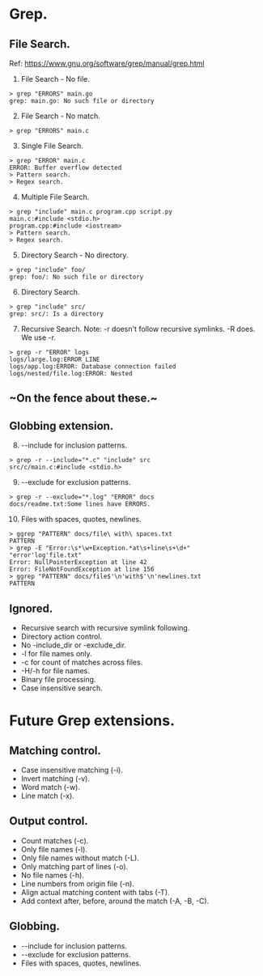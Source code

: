 # Grep.

## File Search.
Ref: https://www.gnu.org/software/grep/manual/grep.html

1. File Search - No file.
```
> grep "ERRORS" main.go
grep: main.go: No such file or directory
```

2. File Search - No match.
```
> grep "ERRORS" main.c
```

3. Single File Search.
```
> grep "ERROR" main.c
ERROR: Buffer overflow detected
> Pattern search.
> Regex search.
```

4. Multiple File Search.
```
> grep "include" main.c program.cpp script.py
main.c:#include <stdio.h>
program.cpp:#include <iostream>
> Pattern search.
> Regex search.
```

5. Directory Search - No directory.
```
> grep "include" foo/
grep: foo/: No such file or directory
```

6. Directory Search.
```
> grep "include" src/
grep: src/: Is a directory
```

7. Recursive Search.
Note: -r doesn't follow recursive symlinks. -R does. We use -r.
```
> grep -r "ERROR" logs
logs/large.log:ERROR_LINE
logs/app.log:ERROR: Database connection failed
logs/nested/file.log:ERROR: Nested
```

## ~On the fence about these.~

## Globbing extension.

8. --include for inclusion patterns.
```
> grep -r --include="*.c" "include" src
src/c/main.c:#include <stdio.h>
```

9. --exclude for exclusion patterns.
```
> grep -r --exclude="*.log" "ERROR" docs
docs/readme.txt:Some lines have ERRORS.
```

10. Files with spaces, quotes, newlines.
```
> ggrep "PATTERN" docs/file\ with\ spaces.txt
PATTERN
> grep -E "Error:\s*\w+Exception.*at\s+line\s+\d+" "error'log'file.txt"
Error: NullPointerException at line 42
Error: FileNotFoundException at line 156
> ggrep "PATTERN" docs/file$'\n'with$'\n'newlines.txt
PATTERN
```

## Ignored.
- Recursive search with recursive symlink following.
- Directory action control.
- No -include_dir or -exclude_dir.
- -l for file names only.
- -c for count of matches across files.
- -H/-h for file names.
- Binary file processing.
- Case insensitive search.

# Future Grep extensions.
## Matching control.
- Case insensitive matching (-i).
- Invert matching (-v).
- Word match (-w).
- Line match (-x).

## Output control.
- Count matches (-c).
- Only file names (-l).
- Only file names without match (-L).
- Only matching part of lines (-o).
- No file names (-h).
- Line numbers from origin file (-n).
- Align actual matching content with tabs (-T).
- Add context after, before, around the match (-A, -B, -C).

## Globbing.
- --include for inclusion patterns.
- --exclude for exclusion patterns.
- Files with spaces, quotes, newlines.